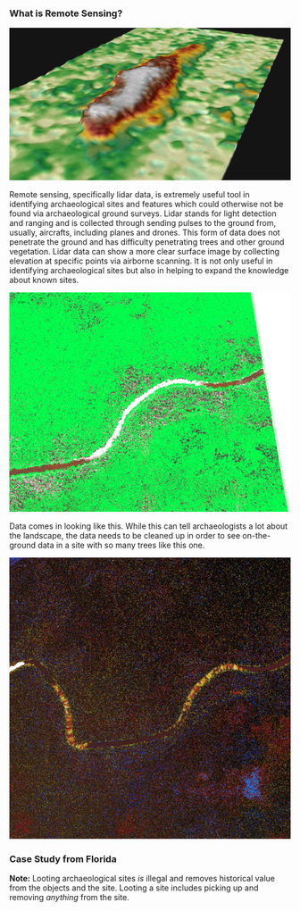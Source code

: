 ### What is Remote Sensing?

![dcfrontlandscape3d](https://raw.githubusercontent.com/kkingsland/Remote-Sensing-in-Archaeology/kkingsland-photos/Front_Landscape.jpg)

Remote sensing, specifically lidar data, is extremely useful tool in identifying archaeological sites and features which could otherwise not be found via archaeological ground surveys. Lidar stands for light detection and ranging and is collected through sending pulses to the ground from, usually, aircrafts, including planes and drones. This form of data does not penetrate the ground and has difficulty penetrating trees and other ground vegetation. Lidar data can show a more clear surface image by collecting elevation at specific points via airborne scanning. It is not only useful in identifying archaeological sites but also in helping to expand the knowledge about known sites.

![pointcloud1](https://github.com/kkingsland/Remote-Sensing-in-Archaeology/blob/master/pointcloud1.png)

Data comes in looking like this. While this can tell archaeologists a lot about the landscape, the data needs to be cleaned up in order to see on-the-ground data in a site with so many trees like this one.

![5.png](https://github.com/kkingsland/Remote-Sensing-in-Archaeology/blob/kkingsland-photos/5.png)

### Case Study from Florida

**Note:** Looting archaeological sites _is_ illegal and removes historical value from the objects and the site. Looting a site includes picking up and removing _anything_ from the site. 
